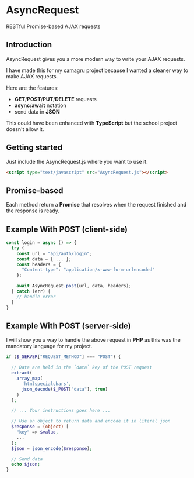 # AsyncRequest

RESTful Promise-based AJAX requests

## Introduction

AsyncRequest gives you a more modern way to write your AJAX requests.

I have made this for my [camagru](https://github.com/jeremie-gauthier/camagru) project because I wanted a cleaner way to make AJAX requests.

Here are the features:

- **GET**/**POST**/**PUT**/**DELETE** requests
- **async**/**await** notation
- send data in **JSON**

This could have been enhanced with **TypeScript** but the school project doesn't allow it.

## Getting started

Just include the AsyncRequest.js where you want to use it.

```html
<script type="text/javascript" src="AsyncRequest.js"></script>
```

## Promise-based

Each method return a **Promise** that resolves when the request finished and the response is ready.

## Example With POST (client-side)

```js
const login = async () => {
  try {
    const url = "api/auth/login";
    const data = { ... };
    const headers = {
      "Content-type": "application/x-www-form-urlencoded"
    };

    await AsyncRequest.post(url, data, headers);
  } catch (err) {
    // handle error
  }
}
```

## Example With POST (server-side)

I will show you a way to handle the above request in **PHP** as this was the mandatory language for my project.

```php
if ($_SERVER["REQUEST_METHOD"] === "POST") {

  // Data are held in the `data` key of the POST request
  extract(
    array_map(
      'htmlspecialchars',
      json_decode($_POST["data"], true)
    )
  );

  // ... Your instructions goes here ...

  // Use an object to return data and encode it in literal json
  $response = (object) [
    "key" => $value,
    ...
  ];
  $json = json_encode($response);

  // Send data
  echo $json;
}
```
